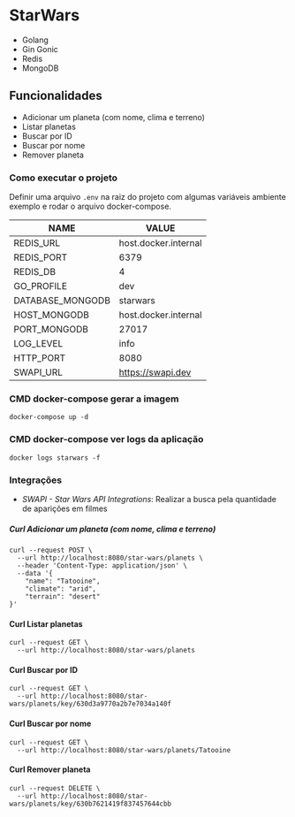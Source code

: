 # StarWars

- Golang
- Gin Gonic
- Redis
- MongoDB

## Funcionalidades

- Adicionar um planeta (com nome, clima e terreno)
- Listar planetas
- Buscar por ID
- Buscar por nome
- Remover planeta

### Como executar o projeto

Definir uma arquivo ```.env``` na raiz do projeto com algumas variáveis ambiente exemplo e rodar o arquivo docker-compose.

| NAME                 | VALUE                 |
|----------------------|-----------------------|
| REDIS_URL            | host.docker.internal  |
| REDIS_PORT           | 6379                  |
| REDIS_DB             | 4                     |
| GO_PROFILE           | dev                   |
| DATABASE_MONGODB     | starwars              |
| HOST_MONGODB         | host.docker.internal  |
| PORT_MONGODB         | 27017                 |
| LOG_LEVEL            | info                  |
| HTTP_PORT            | 8080                  |
| SWAPI_URL            | https://swapi.dev     |

### CMD docker-compose gerar a imagem
```
docker-compose up -d
```
### CMD docker-compose ver logs da aplicação
```
docker logs starwars -f
```

### Integrações

- *SWAPI - Star Wars API Integrations*: Realizar a busca pela quantidade de aparições em filmes

##### Curl Adicionar um planeta (com nome, clima e terreno)
```
curl --request POST \
  --url http://localhost:8080/star-wars/planets \
  --header 'Content-Type: application/json' \
  --data '{
	"name": "Tatooine",
	"climate": "arid",
	"terrain": "desert"
}'
```
#### Curl Listar planetas
```
curl --request GET \
  --url http://localhost:8080/star-wars/planets
```

#### Curl Buscar por ID
```
curl --request GET \
  --url http://localhost:8080/star-wars/planets/key/630d3a9770a2b7e7034a140f
```

#### Curl Buscar por nome
```
curl --request GET \
  --url http://localhost:8080/star-wars/planets/Tatooine
```
#### Curl Remover planeta
```
curl --request DELETE \
  --url http://localhost:8080/star-wars/planets/key/630b7621419f837457644cbb
```
